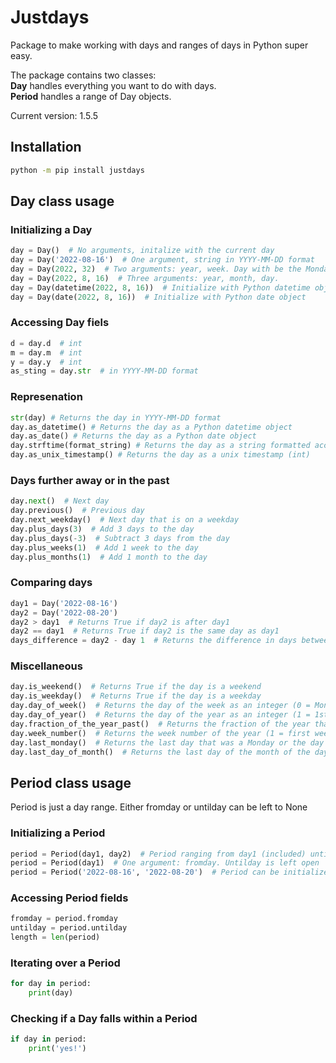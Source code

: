 # Justdays

Package to make working with days and ranges of days in Python super easy.

The package contains two classes: \
**Day** handles everything you want to do with days. \
**Period** handles a range of Day objects.

Current version: 1.5.5

## Installation
~~~~bash
python -m pip install justdays
~~~~

## Day class usage

### Initializing a Day
~~~~python
day = Day()  # No arguments, initalize with the current day
day = Day('2022-08-16')  # One argument, string in YYYY-MM-DD format
day = Day(2022, 32)  # Two arguments: year, week. Day with be the Monday of that week
day = Day(2022, 8, 16)  # Three arguments: year, month, day. 
day = Day(datetime(2022, 8, 16))  # Initialize with Python datetime object
day = Day(date(2022, 8, 16))  # Initialize with Python date object
~~~~

### Accessing Day fiels
~~~~python
d = day.d  # int
m = day.m  # int
y = day.y  # int
as_sting = day.str  # in YYYY-MM-DD format
~~~~

### Represenation
~~~~python
str(day) # Returns the day in YYYY-MM-DD format
day.as_datetime() # Returns the day as a Python datetime object
day.as_date() # Returns the day as a Python date object
day.strftime(format_string) # Returns the day as a string formatted according to the format string
day.as_unix_timestamp() # Returns the day as a unix timestamp (int)
~~~~

### Days further away or in the past
~~~~python
day.next()  # Next day
day.previous()  # Previous day
day.next_weekday()  # Next day that is on a weekday
day.plus_days(3)  # Add 3 days to the day
day.plus_days(-3)  # Subtract 3 days from the day
day.plus_weeks(1)  # Add 1 week to the day
day.plus_months(1)  # Add 1 month to the day
~~~~


### Comparing days
~~~~python
day1 = Day('2022-08-16')
day2 = Day('2022-08-20')
day2 > day1  # Returns True if day2 is after day1
day2 == day1  # Returns True if day2 is the same day as day1
days_difference = day2 - day 1  # Returns the difference in days between two days (4)
~~~~

### Miscellaneous
~~~~python
day.is_weekend()  # Returns True if the day is a weekend
day.is_weekday()  # Returns True if the day is a weekday
day.day_of_week()  # Returns the day of the week as an integer (0 = Monday, 6 = Sunday)
day.day_of_year()  # Returns the day of the year as an integer (1 = 1st of January, 365 = 31st of December in a non leap year)
day.fraction_of_the_year_past()  # Returns the fraction of the year that has passed (0.0 = 1st of January, 1.0 = 31st of December)
day.week_number()  # Returns the week number of the year (1 = first week of the year, 52 = last week of the year)
day.last_monday()  # Returns the last day that was a Monday or the day itself if it is a Monday
day.last_day_of_month()  # Returns the last day of the month of the day
~~~~


## Period class usage
Period is just a day range. Either fromday or untilday can be left to None

### Initializing a Period
~~~~python
period = Period(day1, day2)  # Period ranging from day1 (included) until day2 (not included)
period = Period(day1)  # One argument: fromday. Untilday is left open
period = Period('2022-08-16', '2022-08-20')  # Period can be initialized with strings in YYYY-MM-DD format
~~~~

### Accessing Period fields
~~~~python
fromday = period.fromday
untilday = period.untilday
length = len(period)
~~~~



### Iterating over a Period
~~~~python
for day in period:
    print(day)
~~~~

### Checking if a Day falls within a Period
~~~~python
if day in period:
    print('yes!')
~~~~
